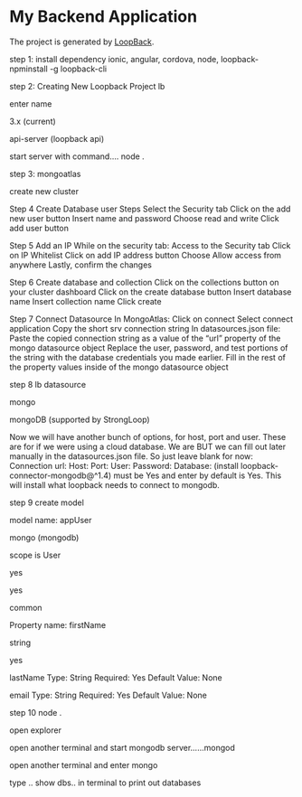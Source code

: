 

# My Backend Application

The project is generated by [LoopBack](http://loopback.io).

step 1: install dependency 
ionic, angular, cordova, node, loopback-npminstall -g loopback-cli

step 2: Creating New Loopback Project
lb

enter name

3.x (current)

api-server (loopback api)

start server with command.... node .

step 3: mongoatlas

create new cluster

Step 4 
Create Database user Steps
Select the Security tab
Click on the add new user button
Insert name and password
Choose read and write 
Click add user button

Step 5
Add an IP
While on the security tab:
Access to the Security tab
Click on IP Whitelist
Click on add IP address button
Choose Allow access from anywhere
Lastly, confirm the changes

Step 6 
Create database and collection
Click on the collections button on your cluster dashboard
Click on the create database button
Insert database name
Insert collection name
Click create

Step 7 
Connect Datasource
In MongoAtlas:
Click on connect
Select connect application
Copy the short srv connection string
In datasources.json file:
Paste the copied connection string as a value of the “url” property of the mongo datasource object 
Replace the user, password, and test portions of the string with the  database credentials you made earlier.
Fill in the rest of the property values inside of the mongo datasource object

step 8
lb datasource

mongo

mongoDB (supported by StrongLoop)

Now we will have another bunch of options, for host, port and user. These are for if we were using a cloud database. We are BUT we can fill out later manually in the datasources.json file. So just leave blank for now:
Connection url: 
Host: 
Port:
User:
Password:
Database: 
(install loopback-connector-mongodb@^1.4)  must be Yes and enter by default is Yes. This will install what loopback needs to connect to mongodb.

step 9
create model 

model name: appUser

mongo (mongodb)

scope is User

yes

yes

common

Property name: firstName

string

yes

lastName
Type: String
Required: Yes
Default Value: None

email
Type: String
Required: Yes
Default Value: None

step 10
node .

open explorer

open another terminal and start mongodb server......mongod

open another terminal and enter mongo

type .. show dbs.. in terminal to print out databases